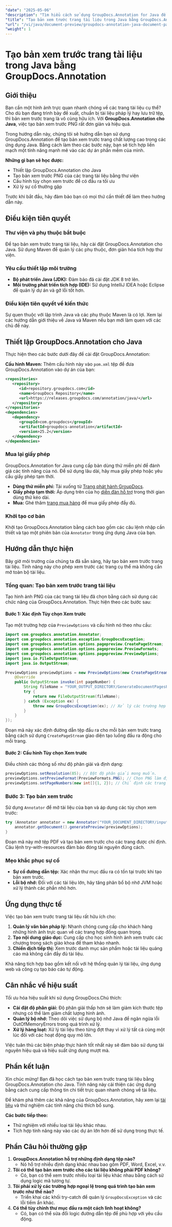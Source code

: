```yaml
---
"date": "2025-05-06"
"description": "Tìm hiểu cách sử dụng GroupDocs.Annotation for Java để tạo bản xem trước PNG chất lượng cao của các trang tài liệu. Nâng cao phần mềm của bạn bằng tính năng mạnh mẽ này."
"title": "Tạo bản xem trước trang tài liệu trong Java bằng GroupDocs.Annotation"
"url": "/vi/java/document-preview/groupdocs-annotation-java-document-page-previews/"
"weight": 1
---
```


# Tạo bản xem trước trang tài liệu trong Java bằng GroupDocs.Annotation

## Giới thiệu

Bạn cần một hình ảnh trực quan nhanh chóng về các trang tài liệu cụ thể? Cho dù bạn đang trình bày đề xuất, chuẩn bị tài liệu pháp lý hay lưu trữ tệp, thì bản xem trước trang là vô cùng hữu ích. Với **GroupDocs.Annotation cho Java**, việc tạo bản xem trước PNG rất đơn giản và hiệu quả.

Trong hướng dẫn này, chúng tôi sẽ hướng dẫn bạn sử dụng GroupDocs.Annotation để tạo bản xem trước trang chất lượng cao trong các ứng dụng Java. Bằng cách làm theo các bước này, bạn sẽ tích hợp liền mạch một tính năng mạnh mẽ vào các dự án phần mềm của mình.

**Những gì bạn sẽ học được:**
- Thiết lập GroupDocs.Annotation cho Java
- Tạo bản xem trước PNG của các trang tài liệu bằng thư viện
- Cấu hình tùy chọn xem trước để có đầu ra tối ưu
- Xử lý sự cố thường gặp

Trước khi bắt đầu, hãy đảm bảo bạn có mọi thứ cần thiết để làm theo hướng dẫn này.

## Điều kiện tiên quyết

### Thư viện và phụ thuộc bắt buộc
Để tạo bản xem trước trang tài liệu, hãy cài đặt GroupDocs.Annotation cho Java. Sử dụng Maven để quản lý các phụ thuộc, đơn giản hóa tích hợp thư viện.

### Yêu cầu thiết lập môi trường
- **Bộ phát triển Java (JDK):** Đảm bảo đã cài đặt JDK 8 trở lên.
- **Môi trường phát triển tích hợp (IDE):** Sử dụng IntelliJ IDEA hoặc Eclipse để quản lý dự án và gỡ lỗi tốt hơn.

### Điều kiện tiên quyết về kiến thức
Sự quen thuộc với lập trình Java và các phụ thuộc Maven là có lợi. Xem lại các hướng dẫn giới thiệu về Java và Maven nếu bạn mới làm quen với các chủ đề này.

## Thiết lập GroupDocs.Annotation cho Java

Thực hiện theo các bước dưới đây để cài đặt GroupDocs.Annotation:

**Cấu hình Maven:**
Thêm cấu hình này vào `pom.xml` tệp để đưa GroupDocs.Annotation vào dự án của bạn:
```xml
<repositories>
   <repository>
      <id>repository.groupdocs.com</id>
      <name>GroupDocs Repository</name>
      <url>https://releases.groupdocs.com/annotation/java/</url>
   </repository>
</repositories>
<dependencies>
   <dependency>
      <groupId>com.groupdocs</groupId>
      <artifactId>groupdocs-annotation</artifactId>
      <version>25.2</version>
   </dependency>
</dependencies>
```

### Mua lại giấy phép
GroupDocs.Annotation for Java cung cấp bản dùng thử miễn phí để đánh giá các tính năng của nó. Để sử dụng lâu dài, hãy mua giấy phép hoặc yêu cầu giấy phép tạm thời.

- **Dùng thử miễn phí:** Tải xuống từ [Trang phát hành GroupDocs](https://releases.groupdocs.com/annotation/java/).
- **Giấy phép tạm thời:** Áp dụng trên của họ [diễn đàn hỗ trợ](https://forum.groupdocs.com/c/annotation/) trong thời gian dùng thử kéo dài.
- **Mua:** Ghé thăm [trang mua hàng](https://purchase.groupdocs.com/buy) để mua giấy phép đầy đủ.

### Khởi tạo cơ bản
Khởi tạo GroupDocs.Annotation bằng cách bao gồm các câu lệnh nhập cần thiết và tạo một phiên bản của `Annotator` trong ứng dụng Java của bạn.

## Hướng dẫn thực hiện
Bây giờ môi trường của chúng ta đã sẵn sàng, hãy tạo bản xem trước trang tài liệu. Tính năng này cho phép xem trước các trang cụ thể mà không cần mở toàn bộ tài liệu.

### Tổng quan: Tạo bản xem trước trang tài liệu
Tạo hình ảnh PNG của các trang tài liệu đã chọn bằng cách sử dụng các chức năng của GroupDocs.Annotation. Thực hiện theo các bước sau:

#### Bước 1: Xác định Tùy chọn Xem trước
Tạo một trường hợp của `PreviewOptions` và cấu hình nó theo nhu cầu:
```java
import com.groupdocs.annotation.Annotator;
import com.groupdocs.annotation.exception.GroupDocsException;
import com.groupdocs.annotation.options.pagepreview.CreatePageStream;
import com.groupdocs.annotation.options.pagepreview.PreviewFormats;
import com.groupdocs.annotation.options.pagepreview.PreviewOptions;
import java.io.FileOutputStream;
import java.io.OutputStream;

PreviewOptions previewOptions = new PreviewOptions(new CreatePageStream() {
    @Override
    public OutputStream invoke(int pageNumber) {
        String fileName = "YOUR_OUTPUT_DIRECTORY/GenerateDocumentPagesPreview_" + pageNumber + ".png";
        try {
            return new FileOutputStream(fileName);
        } catch (Exception ex) {
            throw new GroupDocsException(ex); // Xử lý các trường hợp ngoại lệ một cách phù hợp.
        }
    }
});
```
Đoạn mã này xác định đường dẫn tệp đầu ra cho mỗi bản xem trước trang bằng cách sử dụng `CreatePageStream` giao diện tạo luồng đầu ra động cho mỗi trang.

#### Bước 2: Cấu hình Tùy chọn Xem trước
Điều chỉnh các thông số như độ phân giải và định dạng:
```java
previewOptions.setResolution(85); // Đặt độ phân giải mong muốn.
previewOptions.setPreviewFormat(PreviewFormats.PNG); // Chọn PNG làm định dạng đầu ra.
previewOptions.setPageNumbers(new int[]{1, 2}); // Chỉ định các trang để tạo bản xem trước.
```

### Bước 3: Tạo bản xem trước
Sử dụng `Annotator` để mở tài liệu của bạn và áp dụng các tùy chọn xem trước:
```java
try (Annotator annotator = new Annotator("YOUR_DOCUMENT_DIRECTORY/input.pdf")) {
    annotator.getDocument().generatePreview(previewOptions);
}
```
Đoạn mã này mở tệp PDF và tạo bản xem trước cho các trang được chỉ định. Câu lệnh try-with-resources đảm bảo đóng tài nguyên đúng cách.

### Mẹo khắc phục sự cố
- **Sự cố đường dẫn tệp:** Xác nhận thư mục đầu ra có tồn tại trước khi tạo bản xem trước.
- **Lỗi bộ nhớ:** Đối với các tài liệu lớn, hãy tăng phân bổ bộ nhớ JVM hoặc xử lý thành các phần nhỏ hơn.

## Ứng dụng thực tế
Việc tạo bản xem trước trang tài liệu rất hữu ích cho:
1. **Quản lý văn bản pháp lý:** Nhanh chóng cung cấp cho khách hàng những hình ảnh trực quan về các trang hợp đồng quan trọng.
2. **Tạo nội dung giáo dục:** Cung cấp cho học sinh hình ảnh xem trước các chương trong sách giáo khoa để tham khảo nhanh.
3. **Chiến dịch tiếp thị:** Xem trước danh mục sản phẩm hoặc tài liệu quảng cáo mà không cần đầy đủ tài liệu.

Khả năng tích hợp bao gồm kết nối với hệ thống quản lý tài liệu, ứng dụng web và công cụ tạo báo cáo tự động.

## Cân nhắc về hiệu suất
Tối ưu hóa hiệu suất khi sử dụng GroupDocs.Chú thích:
- **Cài đặt độ phân giải:** Độ phân giải thấp hơn sẽ làm giảm kích thước tệp nhưng có thể làm giảm chất lượng hình ảnh.
- **Quản lý bộ nhớ:** Theo dõi việc sử dụng bộ nhớ Java để ngăn ngừa lỗi OutOfMemoryErrors trong quá trình xử lý.
- **Xử lý hàng loạt:** Xử lý tài liệu theo từng đợt thay vì xử lý tất cả cùng một lúc đối với các hoạt động quy mô lớn.

Việc tuân thủ các biện pháp thực hành tốt nhất này sẽ đảm bảo sử dụng tài nguyên hiệu quả và hiệu suất ứng dụng mượt mà.

## Phần kết luận
Xin chúc mừng! Bạn đã học cách tạo bản xem trước trang tài liệu bằng GroupDocs.Annotation cho Java. Tính năng này cải thiện các ứng dụng bằng cách cung cấp thông tin chi tiết trực quan nhanh chóng về tài liệu.

Để khám phá thêm các khả năng của GroupDocs.Annotation, hãy xem lại [tài liệu](https://docs.groupdocs.com/annotation/java/) và thử nghiệm các tính năng chú thích bổ sung.

**Các bước tiếp theo:**
- Thử nghiệm với nhiều loại tài liệu khác nhau.
- Tích hợp tính năng này vào các dự án lớn hơn để sử dụng trong thực tế.

## Phần Câu hỏi thường gặp
1. **GroupDocs.Annotation hỗ trợ những định dạng tệp nào?**
   - Nó hỗ trợ nhiều định dạng khác nhau bao gồm PDF, Word, Excel, v.v.
2. **Tôi có thể tạo bản xem trước cho các tài liệu không phải PDF không?**
   - Có, bạn có thể xem trước nhiều loại tài liệu khác nhau bằng cách sử dụng logic mã tương tự.
3. **Tôi phải xử lý các trường hợp ngoại lệ trong quá trình tạo bản xem trước như thế nào?**
   - Triển khai các khối try-catch để quản lý `GroupDocsException` và các lỗi tiềm ẩn khác.
4. **Có thể tùy chỉnh thư mục đầu ra một cách linh hoạt không?**
   - Có, bạn có thể sửa đổi logic đường dẫn tệp để phù hợp với yêu cầu động.